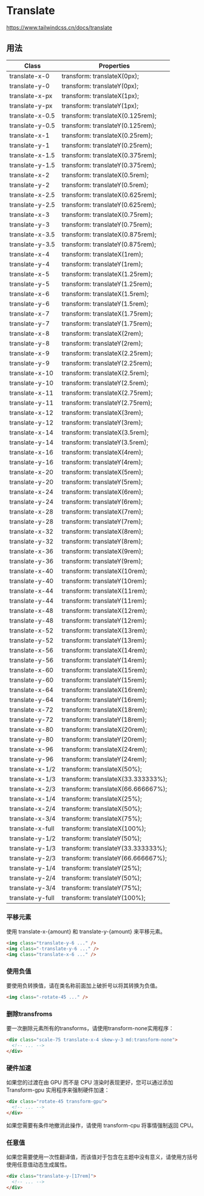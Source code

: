 # Translate

<https://www.tailwindcss.cn/docs/translate>

## 用法

| Class            | Properties                         |
| ---------------- | ---------------------------------- |
| translate-x-0    | transform: translateX(0px);        |
| translate-y-0    | transform: translateY(0px);        |
| translate-x-px   | transform: translateX(1px);        |
| translate-y-px   | transform: translateY(1px);        |
| translate-x-0.5  | transform: translateX(0.125rem);   |
| translate-y-0.5  | transform: translateY(0.125rem);   |
| translate-x-1    | transform: translateX(0.25rem);    |
| translate-y-1    | transform: translateY(0.25rem);    |
| translate-x-1.5  | transform: translateX(0.375rem);   |
| translate-y-1.5  | transform: translateY(0.375rem);   |
| translate-x-2    | transform: translateX(0.5rem);     |
| translate-y-2    | transform: translateY(0.5rem);     |
| translate-x-2.5  | transform: translateX(0.625rem);   |
| translate-y-2.5  | transform: translateY(0.625rem);   |
| translate-x-3    | transform: translateX(0.75rem);    |
| translate-y-3    | transform: translateY(0.75rem);    |
| translate-x-3.5  | transform: translateX(0.875rem);   |
| translate-y-3.5  | transform: translateY(0.875rem);   |
| translate-x-4    | transform: translateX(1rem);       |
| translate-y-4    | transform: translateY(1rem);       |
| translate-x-5    | transform: translateX(1.25rem);    |
| translate-y-5    | transform: translateY(1.25rem);    |
| translate-x-6    | transform: translateX(1.5rem);     |
| translate-y-6    | transform: translateY(1.5rem);     |
| translate-x-7    | transform: translateX(1.75rem);    |
| translate-y-7    | transform: translateY(1.75rem);    |
| translate-x-8    | transform: translateX(2rem);       |
| translate-y-8    | transform: translateY(2rem);       |
| translate-x-9    | transform: translateX(2.25rem);    |
| translate-y-9    | transform: translateY(2.25rem);    |
| translate-x-10   | transform: translateX(2.5rem);     |
| translate-y-10   | transform: translateY(2.5rem);     |
| translate-x-11   | transform: translateX(2.75rem);    |
| translate-y-11   | transform: translateY(2.75rem);    |
| translate-x-12   | transform: translateX(3rem);       |
| translate-y-12   | transform: translateY(3rem);       |
| translate-x-14   | transform: translateX(3.5rem);     |
| translate-y-14   | transform: translateY(3.5rem);     |
| translate-x-16   | transform: translateX(4rem);       |
| translate-y-16   | transform: translateY(4rem);       |
| translate-x-20   | transform: translateX(5rem);       |
| translate-y-20   | transform: translateY(5rem);       |
| translate-x-24   | transform: translateX(6rem);       |
| translate-y-24   | transform: translateY(6rem);       |
| translate-x-28   | transform: translateX(7rem);       |
| translate-y-28   | transform: translateY(7rem);       |
| translate-x-32   | transform: translateX(8rem);       |
| translate-y-32   | transform: translateY(8rem);       |
| translate-x-36   | transform: translateX(9rem);       |
| translate-y-36   | transform: translateY(9rem);       |
| translate-x-40   | transform: translateX(10rem);      |
| translate-y-40   | transform: translateY(10rem);      |
| translate-x-44   | transform: translateX(11rem);      |
| translate-y-44   | transform: translateY(11rem);      |
| translate-x-48   | transform: translateX(12rem);      |
| translate-y-48   | transform: translateY(12rem);      |
| translate-x-52   | transform: translateX(13rem);      |
| translate-y-52   | transform: translateY(13rem);      |
| translate-x-56   | transform: translateX(14rem);      |
| translate-y-56   | transform: translateY(14rem);      |
| translate-x-60   | transform: translateX(15rem);      |
| translate-y-60   | transform: translateY(15rem);      |
| translate-x-64   | transform: translateX(16rem);      |
| translate-y-64   | transform: translateY(16rem);      |
| translate-x-72   | transform: translateX(18rem);      |
| translate-y-72   | transform: translateY(18rem);      |
| translate-x-80   | transform: translateX(20rem);      |
| translate-y-80   | transform: translateY(20rem);      |
| translate-x-96   | transform: translateX(24rem);      |
| translate-y-96   | transform: translateY(24rem);      |
| translate-x-1/2  | transform: translateX(50%);        |
| translate-x-1/3  | transform: translateX(33.333333%); |
| translate-x-2/3  | transform: translateX(66.666667%); |
| translate-x-1/4  | transform: translateX(25%);        |
| translate-x-2/4  | transform: translateX(50%);        |
| translate-x-3/4  | transform: translateX(75%);        |
| translate-x-full | transform: translateX(100%);       |
| translate-y-1/2  | transform: translateY(50%);        |
| translate-y-1/3  | transform: translateY(33.333333%); |
| translate-y-2/3  | transform: translateY(66.666667%); |
| translate-y-1/4  | transform: translateY(25%);        |
| translate-y-2/4  | transform: translateY(50%);        |
| translate-y-3/4  | transform: translateY(75%);        |
| translate-y-full | transform: translateY(100%);       |

### 平移元素

使用 translate-x-{amount} 和 translate-y-{amount} 来平移元素。

```html
<img class="translate-y-6 ..." />
<img class="-translate-y-6 ..." />
<img class="translate-x-6 ..." />
```

### 使用负值

要使用负转换值，请在类名称前面加上破折号以将其转换为负值。

```html
<img class="-rotate-45 ..." />
```

### 删除transfroms

要一次删除元素所有的transforms，请使用transform-none实用程序：

```html
<div class="scale-75 translate-x-4 skew-y-3 md:transform-none">
  <!-- ... -->
</div>
```

### 硬件加速

如果您的过渡在由 GPU 而不是 CPU 渲染时表现更好，您可以通过添加 Transform-gpu 实用程序来强制硬件加速：

```html
<div class="rotate-45 transform-gpu">
  <!-- ... -->
</div>
```

如果您需要有条件地撤消此操作，请使用 transform-cpu 将事情强制返回 CPU。

### 任意值

如果您需要使用一次性翻译值，而该值对于包含在主题中没有意义，请使用方括号使用任意值动态生成属性。

```html
<div class="translate-y-[17rem]">
  <!-- ... -->
</div>
```
